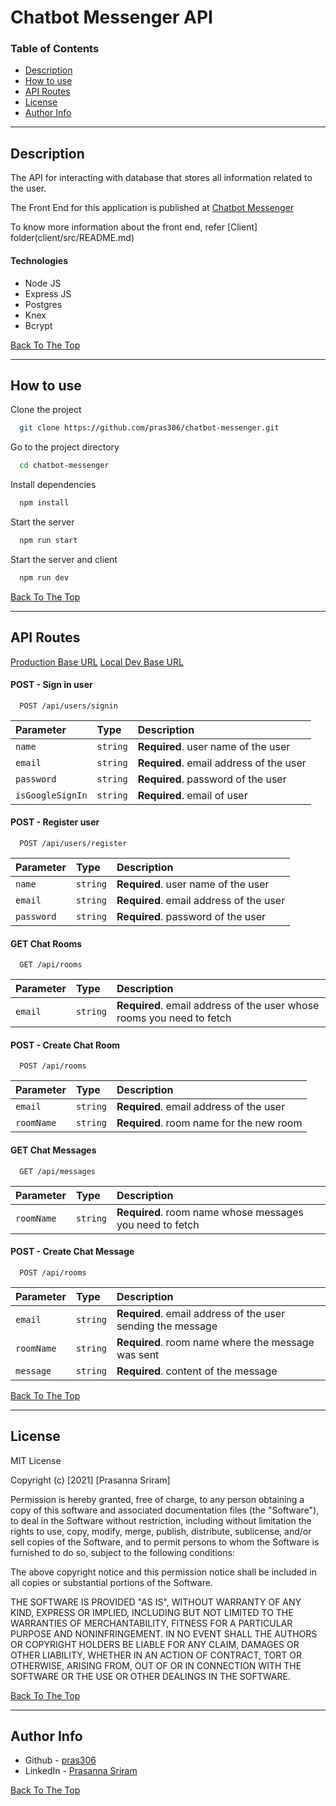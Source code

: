 # Chatbot Messenger API

### Table of Contents

- [Description](#description)
- [How to use](#how-to-use)
- [API Routes](#api-routes)
- [License](#license)
- [Author Info](#author-info)

---

## Description

The API for interacting with database that stores all information related to the user. <br />

The Front End for this application is published at [Chatbot Messenger](https://chat-bot-messenger-app.herokuapp.com/) <br />

To know more information about the front end, refer [Client] folder(client/src/README.md)

#### Technologies

- Node JS
- Express JS
- Postgres
- Knex
- Bcrypt

[Back To The Top](#chatbot-messenger-api)

---

## How to use

Clone the project 

```bash
  git clone https://github.com/pras306/chatbot-messenger.git
```

Go to the project directory

```bash
  cd chatbot-messenger
```

Install dependencies

```bash
  npm install
```

Start the server

```bash
  npm run start
```

Start the server and client

```bash
  npm run dev
```

[Back To The Top](#chatbot-messenger-api)

---

## API Routes

[Production Base URL](https://chat-bot-messenger-app.herokuapp.com)
[Local Dev Base URL](http://localhost:5000)

#### POST - Sign in user 

```http
  POST /api/users/signin
```

| Parameter        | Type     | Description                                   |
| :--------------- | :------- | :-------------------------------------------- |
| `name`           | `string` | **Required**. user name of the user           |
| `email`          | `string` | **Required**. email address of the user       |
| `password`       | `string` | **Required**. password of the user            |
| `isGoogleSignIn` | `string` | **Required**. email of user                   |

#### POST - Register user

```http
  POST /api/users/register
```

| Parameter  | Type     | Description                                         |
| :--------- | :------- | :-------------------------------------------------- |
| `name`     | `string` | **Required**. user name of the user                 |
| `email`    | `string` | **Required**. email address of the user             |
| `password` | `string` | **Required**. password of the user                  |

#### GET Chat Rooms

```http
  GET /api/rooms
```

| Parameter  | Type     | Description                                                           |
| :--------  | :------- | :-------------------------------------------------------------------- |
| `email`    | `string` | **Required**. email address of the user whose rooms you need to fetch |


#### POST - Create Chat Room

```http
  POST /api/rooms
```

| Parameter  | Type     | Description                                 |
| :--------- | :------- | :------------------------------------------ |
| `email`    | `string` | **Required**. email address of the user     |
| `roomName` | `string` | **Required**. room name for the new room    |

#### GET Chat Messages

```http
  GET /api/messages
```

| Parameter   | Type     | Description                                                 |
| :---------- | :------- | :---------------------------------------------------------- |
| `roomName`  | `string` | **Required**. room name whose messages you need to fetch    |


#### POST - Create Chat Message

```http
  POST /api/rooms
```

| Parameter  | Type     | Description                                                           |
| :--------- | :------- | :-------------------------------------------------------------------- |
| `email`    | `string` | **Required**. email address of the user sending the message           |
| `roomName` | `string` | **Required**. room name where the message was sent                    |
| `message`  | `string` | **Required**. content of the message                                  |



[Back To The Top](#chatbot-messenger-api)

---

## License

MIT License

Copyright (c) [2021] [Prasanna Sriram]

Permission is hereby granted, free of charge, to any person obtaining a copy
of this software and associated documentation files (the "Software"), to deal
in the Software without restriction, including without limitation the rights
to use, copy, modify, merge, publish, distribute, sublicense, and/or sell
copies of the Software, and to permit persons to whom the Software is
furnished to do so, subject to the following conditions:

The above copyright notice and this permission notice shall be included in all
copies or substantial portions of the Software.

THE SOFTWARE IS PROVIDED "AS IS", WITHOUT WARRANTY OF ANY KIND, EXPRESS OR
IMPLIED, INCLUDING BUT NOT LIMITED TO THE WARRANTIES OF MERCHANTABILITY,
FITNESS FOR A PARTICULAR PURPOSE AND NONINFRINGEMENT. IN NO EVENT SHALL THE
AUTHORS OR COPYRIGHT HOLDERS BE LIABLE FOR ANY CLAIM, DAMAGES OR OTHER
LIABILITY, WHETHER IN AN ACTION OF CONTRACT, TORT OR OTHERWISE, ARISING FROM,
OUT OF OR IN CONNECTION WITH THE SOFTWARE OR THE USE OR OTHER DEALINGS IN THE
SOFTWARE.

[Back To The Top](#chatbot-messenger-api)

---

## Author Info

- Github - [pras306](https://github.com/pras306)
- LinkedIn - [Prasanna Sriram](https://www.linkedin.com/in/prasanna-sriram/)

[Back To The Top](#chatbot-messenger-api)

